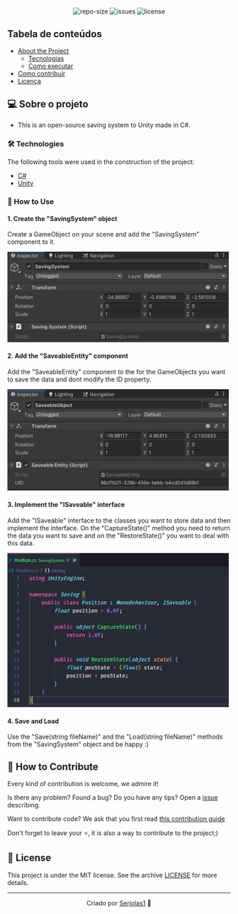 <div align="center">
  <h1>
    <SavingSystem>
  </h1>
  <blockquote>
    <REPO_SHORT_DESCRIPTION>
  </blockquote>
  <div id="badges">
    <img src="https://img.shields.io/github/repo-size/serjolas1/SavingSystem?color=4000FF" alt="repo-size" />
    <img src="https://img.shields.io/github/issues-raw/serjolas1/SavingSystem?color=4000FF" alt="issues" />
    <img src="https://img.shields.io/badge/license-MIT-4000FF" alt="license" />
  </div>
</div>

## Tabela de conteúdos

   * [About the Project](#-sobre-o-projeto)
      - [Tecnologias](#-tecnologias)
      - [Como executar](#-como-executar)
   * [Como contribuir](#-como-contribuir)
   * [Licença](#-licença)

## 💻 Sobre o projeto

- This is an open-source saving system to Unity made in C#.

### 🛠 Technologies

The following tools were used in the construction of the project:
- [C#](https://docs.microsoft.com/pt-br/dotnet/csharp/)
- [Unity](https://unity.com)

### 🚀 How to Use

#### 1. Create the "SavingSystem" object
  <p>Create a GameObject on your scene and add the "SavingSystem" component to it.</p>
  <img src="./images/savingSystemObject.png" alt="Saving System Object" width="500" />

#### 2. Add the "SaveableEntity" component
  <p>Add the "SaveableEntity" component to the for the GameObjects you want to save the data and dont modify the ID property.</p>
  <img src="./images/saveableObject.png" alt="Saveable object" width="500" />

#### 3. Implement the "ISaveable" interface
   <p>Add the "ISaveable" interface to the classes you want to store data and then implement the interface. On the "CaptureState()" method you need to return the data you want to save and on the "RestoreState()" you want to deal with this data.</p>
   <img src="./images/position.png" alt="Saveable object" width="500" />

#### 4. Save and Load
  <p>Use the "Save(string fileName)" and the "Load(string fileName)" methods from the "SavingSystem" object and be happy :)</p>

## 🤝 How to Contribute

Every kind of contribution is welcome, we admire it!

Is there any problem? Found a bug? Do you have any tips? Open a [issue](https://github.com/serjolas1/SavingSystem/issues) describing.

Want to contribute code? We ask that you first read [this contribution guide](https://github.com/firstcontributions/first-contributions)

Don't forget to leave your ⭐, it is also a way to contribute to the project;)

## 📝 License

This project is under the MIT license. See the archive [LICENSE](LICENSE) for more details.

---
<div align="center">

  Criado por [Serjolas1](https://github.com/serjolas1) 💜

</div>